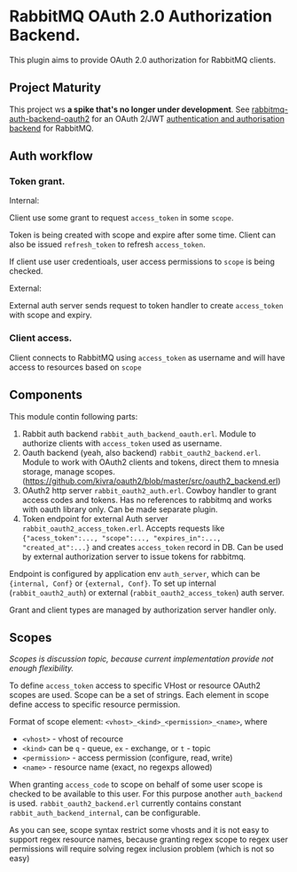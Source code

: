 # RabbitMQ OAuth 2.0 Authorization Backend.

This plugin aims to provide OAuth 2.0 authorization for RabbitMQ clients.

## Project Maturity

This project ws **a spike that's no longer under development**. See [rabbitmq-auth-backend-oauth2](https://github.com/rabbitmq/rabbitmq-auth-backend-oauth2) for an OAuth 2/JWT [authentication and authorisation backend](http://www.rabbitmq.com/access-control.html) for RabbitMQ.

## Auth workflow

### Token grant.

Internal:

Client use some grant to request `access_token` in some `scope`.

Token is being created with scope and expire after some time. 
Client can also be issued `refresh_token` to refresh `access_token`.

If client use user credentioals, user access permissions to `scope` is being checked.

External:

External auth server sends request to token handler to create `access_token` with scope and expiry.

### Client access.

Client connects to RabbitMQ using `access_token` as username and will have access to resources based on `scope`


## Components

This module contin following parts:

1. Rabbit auth backend `rabbit_auth_backend_oauth.erl`. Module to authorize clients with `access_token` used as username.
2. Oauth backend (yeah, also backend) `rabbit_oauth2_backend.erl`. Module to work with OAuth2 clients and tokens, direct them to mnesia storage, manage scopes. (https://github.com/kivra/oauth2/blob/master/src/oauth2_backend.erl)
3. OAuth2 http server `rabbit_oauth2_auth.erl`. Cowboy handler to grant access codes and tokens. Has no references to rabbitmq and works with oauth library only. Can be made separate plugin.
4. Token endpoint for external Auth server `rabbit_oauth2_access_token.erl`. Accepts requests like `{"acess_token":..., "scope":..., "expires_in":..., "created_at":...}` and creates `access_token` record in DB. Can be used by external authorization server to issue tokens for rabbitmq.

Endpoint is configured by application env `auth_server`, which can be `{internal, Conf}` or `{external, Conf}`. To set up internal (`rabbit_oauth2_auth`) or external (`rabbit_oauth2_access_token`) auth server.

Grant and client types are managed by authorization server handler only.

## Scopes

*Scopes is discussion topic, because current implementation provide not enough flexibility.*

To define `access_token` access to specific VHost or resource OAuth2 scopes are used.
Scope can be a set of strings. Each element in scope define access to specific resource permission.

Format of scope element: `<vhost>_<kind>_<permission>_<name>`, where 

- `<vhost>` - vhost of recource
- `<kind>` can be `q` - queue, `ex` - exchange, or `t` - topic
- `<permission>` - access permission (configure, read, write)
- `<name>` - resource name (exact, no regexps allowed)

When granting `access_code` to scope on behalf of some user scope is checked to be available to this user. For this purpose another `auth_backend` is used. `rabbit_oauth2_backend.erl` currently contains constant `rabbit_auth_backend_internal`, can be configurable.

As you can see, scope syntax restrict some vhosts and it is not easy to support regex resource names, because granting regex scope to regex user permissions will require solving regex inclusion problem (which is not so easy)

